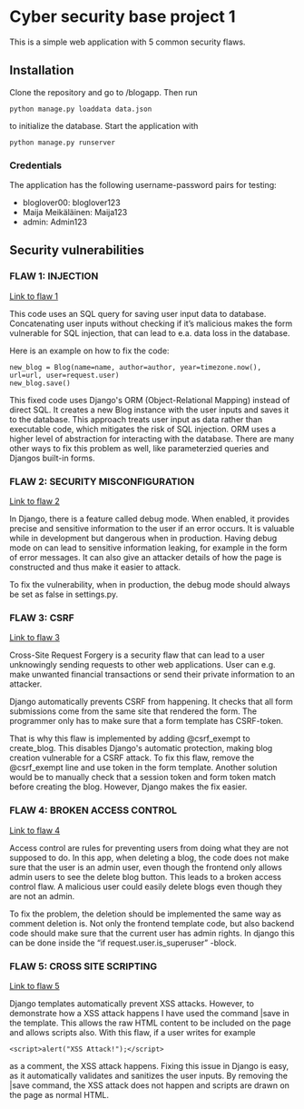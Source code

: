 # Cyber security base project 1

This is a simple web application with 5 common security flaws.

## Installation

Clone the repository and go to /blogapp. Then run

```
python manage.py loaddata data.json
```

to initialize the database. Start the application with

```
python manage.py runserver
```

### Credentials

The application has the following username-password pairs for testing:

* bloglover00: bloglover123
* Maija Meikäläinen: Maija123
* admin: Admin123

## Security vulnerabilities

### FLAW 1: INJECTION

[Link to flaw 1](https://github.com/EeviLuukkonen/cyber-security-project1/blob/99912fcd8b924f918474053c59db99bb7cfa69c9/blogapp/blogs/views.py#L26)

This code uses an SQL query for saving user input data to database. Concatenating user inputs without checking if it’s malicious makes the form vulnerable for SQL injection, that can lead to e.a. data loss in the database.

Here is an example on how to fix the code:

```
new_blog = Blog(name=name, author=author, year=timezone.now(), url=url, user=request.user)
new_blog.save()
```

This fixed code uses Django's ORM (Object-Relational Mapping) instead of direct SQL. It creates a new Blog instance with the user inputs and saves it to the database. This approach treats user input as data rather than executable code, which mitigates the risk of SQL injection. ORM uses a higher level of abstraction for interacting with the database. There are many other ways to fix this problem as well, like parameterzied queries and Djangos built-in forms.


### FLAW 2: SECURITY MISCONFIGURATION

[Link to flaw 2](https://github.com/EeviLuukkonen/cyber-security-project1/blob/99912fcd8b924f918474053c59db99bb7cfa69c9/blogapp/mysite/settings.py#L26)

In Django, there is a feature called debug mode. When enabled, it provides precise and sensitive information to the user if an error occurs. It is valuable while in development but dangerous when in production. Having debug mode on can lead to sensitive information leaking, for example in the form of error messages. It can also give an attacker details of how the page is constructed and thus make it easier to attack.

To fix the vulnerability, when in production, the debug mode should always be set as false in settings.py.


### FLAW 3: CSRF

[Link to flaw 3](https://github.com/EeviLuukkonen/cyber-security-project1/blob/2b1f1af3f72e7f6ac9ce55ab129200ada16d7b93/blogapp/blogs/views.py#L19)

Cross-Site Request Forgery is a security flaw that can lead to a user unknowingly sending requests to other web applications. User can e.g. make unwanted financial transactions or send their private information to an attacker.

Django automatically prevents CSRF from happening. It checks that all form submissions come from the same site that rendered the form. The programmer only has to make sure that a form template has CSRF-token.

That is why this flaw is implemented by adding @csrf_exempt to create_blog. This disables Django's automatic protection, making blog creation vulnerable for a CSRF attack. To fix this flaw, remove the @csrf_exempt line and use token in the form template. Another solution would be to manually check that a session token and form token match before creating the blog. However, Django makes the fix easier.

### FLAW 4: BROKEN ACCESS CONTROL
[Link to flaw 4](https://github.com/EeviLuukkonen/cyber-security-project1/blob/99912fcd8b924f918474053c59db99bb7cfa69c9/blogapp/blogs/views.py#L45)

Access control are rules for preventing users from doing what they are not supposed to do. In this app, when deleting a blog, the code does not make sure that the user is an admin user, even though the frontend only allows admin users to see the delete blog button. This leads to a broken access control flaw. A malicious user could easily delete blogs even though they are not an admin.

To fix the problem, the deletion should be implemented the same way as comment deletion is. Not only the frontend template code, but also backend code should make sure that the current user has admin rights. In django this can be done inside the “if request.user.is_superuser” -block.

### FLAW 5: CROSS SITE SCRIPTING

[Link to flaw 5](https://github.com/EeviLuukkonen/cyber-security-project1/blob/99912fcd8b924f918474053c59db99bb7cfa69c9/blogapp/blogs/templates/blogs/detail.html#L15)

Django templates automatically prevent XSS attacks. However, to demonstrate how a XSS attack happens I have used the command |save in the template. This allows the raw HTML content to be included on the page and allows scripts also. With this flaw, if a user writes for example 

```
<script>alert("XSS Attack!");</script>
```
as a comment, the XSS attack happens.
Fixing this issue in Django is easy, as it automatically validates and sanitizes the user inputs. By removing the |save command, the XSS attack does not happen and scripts are drawn on the page as normal HTML.

